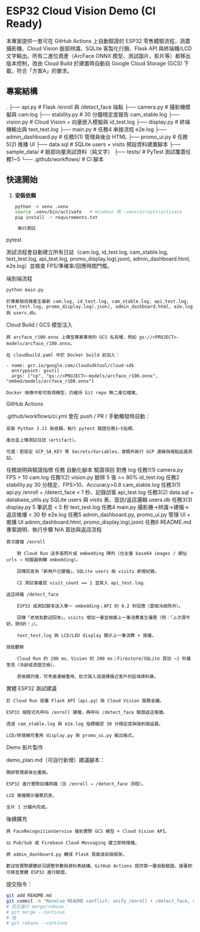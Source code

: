 # ESP32 Cloud Vision Demo (CI Ready)

本專案提供一套可在 GitHub Actions 上自動驗證的 ESP32 零售體驗流程，涵蓋攝影機、Cloud Vision 臉部辨識、SQLite 客製化行銷、Flask API 與終端機/LCD 文字輸出。所有二進位資產（ArcFace ONNX 模型、測試圖片、影片等）都移出版本控制，改由 Cloud Build 於建置時自動自 Google Cloud Storage (GCS) 下載，符合「方案A」的要求。

## 專案結構

.
├── api.py # Flask /enroll 與 /detect_face 端點
├── camera.py # 攝影機模擬與 cam.log
├── stability.py # 30 分鐘穩定度報告 cam_stable.log
├── vision.py # Cloud Vision + 向量嵌入模擬與 id_test.log
├── display.py # 終端機輸出與 text_test.log
├── main.py # 任務4 串接流程 e2e.log
├── admin_dashboard.py # 任務5(1) 管理員後台 HTML
├── promo_ui.py # 任務5(2) 推播 UI
├── data.sql # SQLite users + visits 預設資料建置腳本
├── sample_data/ # 臉部向量測試資料（純文字）
├── tests/ # PyTest 測試覆蓋任務1~5
└── .github/workflows/ # CI 腳本


## 快速開始

1. **安裝依賴**
   ```bash
   python -m venv .venv
   source .venv/bin/activate   # Windows 用 .venv\Scripts\activate
   pip install -r requirements.txt

    執行測試

pytest

測試流程會自動建立所有日誌（cam.log, id_test.log, cam_stable.log, text_test.log, api_test.log,
promo_display.log(.json), admin_dashboard.html, e2e.log）並檢查 FPS/準確率/回應時間門檻。

端到端流程

    python main.py

    於專案根目錄產生最新 cam.log, id_test.log, cam_stable.log, api_test.log,
    text_test.log, promo_display.log(.json), admin_dashboard.html, e2e.log 與 users.db。

Cloud Build / GCS 模型注入

    將 arcface_r100.onnx 上傳至專案專用的 GCS 私有桶，例如 gs://<PROJECT>-models/arcface_r100.onnx。

    在 cloudbuild.yaml 中於 Docker build 前加入：

    - name: gcr.io/google.com/cloudsdktool/cloud-sdk
      entrypoint: gsutil
      args: ["cp", "gs://<PROJECT>-models/arcface_r100.onnx", "embed/models/arcface_r100.onnx"]

    Docker 映像中即可取得模型，仍維持 Git repo 無二進位檔案。

GitHub Actions

.github/workflows/ci.yml 會在 push / PR / 手動觸發時自動：

    安裝 Python 3.11 與依賴，執行 pytest 驗證任務1~5指標。

    產出並上傳測試日誌（artifact）。

    可選：若設定 GCP_SA_KEY 等 Secrets/Variables，會額外執行 GCP 連線與端點延遲測試。

任務說明與驗證指標
任務	自動化腳本	驗證項目	對應 log
任務1(1)	camera.py	FPS > 10	cam.log
任務1(2)	vision.py	臉辨 5 張 >= 80%	id_test.log
任務2	stability.py	30 分穩定、FPS>10、Accuracy>0.8	cam_stable.log
任務3(1)	api.py	/enroll + /detect_face < 1 秒、記錄訪客	api_test.log
任務3(2)	data.sql + database_utils.py	SQLite users 與 visits 表、首訪/返店邏輯	users.db
任務3(3)	display.py	5 筆訊息 < 5 秒	text_test.log
任務4	main.py	攝影機→辨識→建檔→返店推播 < 30 秒	e2e.log
任務5	admin_dashboard.py, promo_ui.py	管理 UI + 推播 UI	admin_dashboard.html, promo_display.log(.json)
任務6	README.md	專案說明、執行步驟	N/A
首訪與返店流程

    首次建檔 /enroll

        對 Cloud Run 送多張照片或 embedding 陣列（也支援 base64 images / 網址 urls → 伺服器側轉 embedding）。

        回傳訊息為「新用戶已建檔」，SQLite users 與 visits 新增紀錄。

        CI 測試會確認 visit_count == 1 並寫入 api_test.log。

    返店辨識 /detect_face

        ESP32 或測試腳本送入單一 embedding；API 約 0.2 秒回應（雲端冷啟除外）。

        回傳「老朋友歡迎回來」，visits 增加一筆並根據上一筆消費產生優惠（例：「上次買牛奶，現9折！」）。

        text_test.log 與 LCD/LED display 顯示上一筆消費 + 推播。

    效能觀察

        Cloud Run 約 200 ms、Vision 約 200 ms；Firestore/SQLite 首訪 ~1 秒屬常見（冷啟或憑證交換）。

        若後續仍慢，可考慮連線重用、批次寫入或選擇接近客戶的區域資料庫。

實體 ESP32 測試建議

    於 Cloud Run 部署 Flask API（api.py）與 Cloud Vision 服務金鑰。

    ESP32 端程式先呼叫 /enroll 建檔，再呼叫 /detect_face 驗證返店推播。

    透過 cam_stable.log 與 e2e.log 指標確認 30 分穩定度與端到端延遲。

    LCD/終端機可重用 display.py 與 promo_ui.py 輸出格式。

Demo 影片製作

demo_plan.md（可自行新增）建議腳本：

    開啟管理員後台畫面。

    ESP32 進行實際拍攝辨識（含 /enroll → /detect_face 流程）。

    LCD 推播顯示優惠訊息。

    全片 1 分鐘內完成。

後續擴充

    將 FaceRecognitionService 接到實際 GCS 模型 + Cloud Vision API。

    以 Pub/Sub 或 Firebase Cloud Messaging 建立即時推播。

    將 admin_dashboard.py 轉成 Flask 頁面或前端框架。

    歡迎依實際硬體狀況調整參數與資料表結構。GitHub Actions 提供第一層自動驗證，接著即可移至實體 ESP32 進行驗證。


提交指令：
```bash
git add README.md
git commit -m "Resolve README conflict: unify /enroll + /detect_face, users+visits, stability, UI, and CI docs"
# 若正進行 merge/rebase：
# git merge --continue
# 或
# git rebase --continue